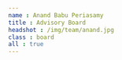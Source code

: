 ```yaml
---
name : Anand Babu Periasamy
title : Advisory Board
headshot : /img/team/anand.jpg
class : board
all : true
---
```

